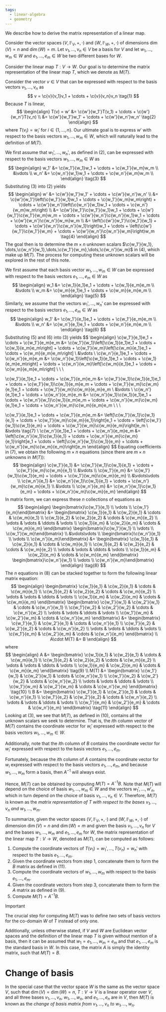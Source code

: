 ```yaml
---
tags:
  - linear-algebra
  - geometry
---
```

$\newcommand\c[2]{c_{#1}^{#2}}$We describe how to derive the matrix representation of a linear map.

Consider the vector spaces $(V,\mathbb F_V, +, \cdot)$ and $(W, \mathbb F_W,+,\cdot)$ of dimensions $\dim(V) = n$ and $\dim(W) = m$. Let $v_1,\dots,v_n \in V$ be a basis for $V$ and let $w_1,\dots,w_m \in W$ and $e_1,\dots,e_m \in W$ be two different bases for $W$.

Consider the linear map $T : V \to W$. Our goal is to determine the matrix representation of the linear map $T$, which we denote as $M(T)$.

Consider the vector $v \in V$ that can be expressed with respect to the basis vectors $v_1,\dots,v_n$ as
$$
v = \c{v}{v_1}v_1 + \cdots + \c{v}{v_n}v_n \tag{1}
$$
Because $T$ is linear,
$$
\begin{align}
T(v) = w' &= \c{w'}{w_1'}T(v_1) + \cdots + \c{w'}{w_n'}T(v_n) \\
&= \c{w'}{w_1'}w_1' + \cdots + \c{w'}{w_n'}w_n' \tag{2}
\end{align}
$$
where $T(v_i) = w_i'$ for $i \in \{1,\dots,n\}$. Our ultimate goal is to express $w'$ with respect to the basis vectors $w_1,\dots,w_m \in W$, which will naturally lead to the definition of $M(T)$.

 We first assume that $w_1',\dots,w_n'$, as defined in $(2)$, can be expressed with respect to the basis vectors $w_1,\dots,w_m \in W$ as
$$
\begin{align}
w_1' &= \c{w_1'}{w_1}w_1 + \cdots + \c{w_1'}{w_m}w_m \\
&\vdots \\
w_n' &= \c{w_n'}{w_1}w_1 + \cdots + \c{w_n'}{w_m}w_m \\
\end{align} \tag{3}
$$
Substituting $(3)$ into $(2)$ yields
$$
\begin{align}
w' &= \c{w'}{w_1'}w_1' + \cdots + \c{w'}{w_n'}w_n' \\
&= \c{w'}{w_1'}\left(\c{w_1'}{w_1}w_1 + \cdots + \c{w_1'}{w_m}w_m\right) + \cdots + \c{w'}{w_n'}\left(\c{w_n'}{w_1}w_1 + \cdots + \c{w_n'}{w_m}w_m\right) \\
&= \c{w'}{w_1'}\c{w_1'}{w_1}w_1 + \cdots + \c{w'}{w_1'}\c{w_1'}{w_m}w_m + \cdots + \c{w'}{w_n'}\c{w_n'}{w_1}w_1 + \cdots + \c{w'}{w_n'}\c{w_n'}{w_m}w_m \\
&= \left(\c{w'}{w_1'}\c{w_1'}{w_1} + \cdots + \c{w'}{w_n'}\c{w_n'}{w_1}\right)w_1 + \cdots + \left(\c{w'}{w_1'}\c{w_1'}{w_m} + \cdots + \c{w'}{w_n'}\c{w_n'}{w_m}\right)w_m \tag{4}
\end{align}
$$
The goal then is to determine the $m\times n$ unknown scalars $\c{w_1'}{w_1}, \dots,\c{w_n'}{w_1},\dots,\c{w_1'}{w_m},\dots,\c{w_n'}{w_m}$ in $(4)$, which make up $M(T)$. The process for computing these unknown scalars will be explored in the rest of this note.

We first assume that each basis vector $w_1,\dots,w_m \in W$ can be expressed with respect to the basis vectors $e_1,\dots,e_m \in W$ as
$$
\begin{align}
w_1 &= \c{w_1}{e_1}e_1 + \cdots + \c{w_1}{e_m}e_m \\
&\vdots \\
w_m &= \c{w_m}{e_1}e_1 + \cdots + \c{w_m}{e_m}e_m \\
\end{align} \tag{5}
$$
Similarly, we assume that the vectors $w_1',\dots,w_n'$ can be expressed with respect to the basis vectors $e_1,\dots,e_m \in W$ as
$$
\begin{align}
w_1' &= \c{w_1'}{e_1}e_1 + \cdots + \c{w_1'}{e_m}e_m \\
&\vdots \\
w_n' &= \c{w_n'}{e_1}e_1 + \cdots + \c{w_n'}{e_m}e_m \\
\end{align} \tag{6}
$$
Substituting $(5)$ and $(6)$ into $(3)$ yields
$$
\begin{align}
\c{w_1'}{e_1}e_1 + \cdots + \c{w_1'}{e_m}e_m &= \c{w_1'}{w_1}\left[\c{w_1}{e_1}e_1 + \cdots + \c{w_1}{e_m}e_m\right] + \cdots + \c{w_1'}{w_m}\left[\c{w_m}{e_1}e_1 + \cdots + \c{w_m}{e_m}e_m\right] \\
&\vdots \\
\c{w_n'}{e_1}e_1 + \cdots + \c{w_n'}{e_m}e_m &= \c{w_n'}{w_1}\left[\c{w_1}{e_1}e_1 + \cdots + \c{w_1}{e_m}e_m\right] + \cdots + \c{w_n'}{w_m}\left[\c{w_m}{e_1}e_1 + \cdots + \c{w_m}{e_m}e_m\right] \\ \\ \\

\c{w_1'}{e_1}e_1 + \cdots + \c{w_1'}{e_m}e_m &= \c{w_1'}{w_1}\c{w_1}{e_1}e_1 + \cdots + \c{w_1'}{w_1}\c{w_1}{e_m}e_m + \cdots + \c{w_1'}{w_m}\c{w_m}{e_1}e_1 + \cdots + \c{w_1'}{w_m}\c{w_m}{e_m}e_m \\
&\vdots \\
\c{w_n'}{e_1}e_1 + \cdots + \c{w_n'}{e_m}e_m &= \c{w_n'}{w_1}\c{w_1}{e_1}e_1 + \cdots + \c{w_n'}{w_1}\c{w_1}{e_m}e_m + \cdots + \c{w_n'}{w_m}\c{w_m}{e_1}e_1 + \cdots + \c{w_n'}{w_m}\c{w_m}{e_m}e_m \\ \\ \\

\c{w_1'}{e_1}e_1 + \cdots + \c{w_1'}{e_m}e_m &= \left[\c{w_1'}{w_1}\c{w_1}{e_1} + \cdots + \c{w_1'}{w_m}\c{w_m}{e_1}\right]e_1 + \cdots + \left[\c{w_1'}{w_1}\c{w_1}{e_m} + \cdots + \c{w_1'}{w_m}\c{w_m}{e_m}\right]e_m \\
&\vdots \tag{7} \\
\c{w_n'}{e_1}e_1 + \cdots + \c{w_n'}{e_m}e_m &= \left[\c{w_n'}{w_1}\c{w_1}{e_1} + \cdots + \c{w_n'}{w_m}\c{w_m}{e_1}\right]e_1 + \cdots + \left[\c{w_n'}{w_1}\c{w_1}{e_m} + \cdots + \c{w_n'}{w_m}\c{w_m}{e_m}\right]e_m
\end{align}
$$
Equating coefficients in $(7)$, we obtain the following $m \times n$ equations (since there are $m \times n$ unknowns in $M(T)$):
$$
\begin{align}
\c{w_1'}{e_1} &= \c{w_1'}{w_1}\c{w_1}{e_1} + \cdots + \c{w_1'}{w_m}\c{w_m}{e_1} \\
&\vdots \\
\c{w_1'}{e_m} &= \c{w_1'}{w_1}\c{w_1}{e_m} + \cdots + \c{w_1'}{w_m}\c{w_m}{e_m} \\
&\vdots\vdots \\
\c{w_n'}{e_1} &= \c{w_n'}{w_1}\c{w_1}{e_1} + \cdots + \c{w_n'}{w_m}\c{w_m}{e_1} \\
&\vdots \\
\c{w_n'}{e_m} &= \c{w_n'}{w_1}\c{w_1}{e_m} + \cdots + \c{w_n'}{w_m}\c{w_m}{e_m}
\end{align}
$$
In matrix form, we can express these $n$ collections of equations as
$$
\begin{align}
\begin{bmatrix}\c{w_1'}{e_1} \\ \vdots \\ \c{w_1'}{e_m}\end{bmatrix} &=
\begin{bmatrix}
\c{w_1}{e_1} & \c{w_2}{e_1} & \cdots & \c{w_m}{e_1} \\
\c{w_1}{e_2} & \c{w_2}{e_2} & \cdots & \c{w_m}{e_2} \\
\vdots & \vdots & \ddots & \vdots \\
\c{w_1}{e_m} & \c{w_2}{e_m} & \cdots & \c{w_m}{e_m}
\end{bmatrix}
\begin{bmatrix}\c{w_1'}{w_1} \\ \vdots \\ \c{w_1'}{w_m}\end{bmatrix} \\
&\vdots\vdots \\
\begin{bmatrix}\c{w_n'}{e_1} \\ \vdots \\ \c{w_n'}{e_m}\end{bmatrix} &=
\begin{bmatrix}
\c{w_1}{e_1} & \c{w_2}{e_1} & \cdots & \c{w_m}{e_1} \\
\c{w_1}{e_2} & \c{w_2}{e_2} & \cdots & \c{w_m}{e_2} \\
\vdots & \vdots & \ddots & \vdots \\
\c{w_1}{e_m} & \c{w_2}{e_m} & \cdots & \c{w_m}{e_m}
\end{bmatrix}
\begin{bmatrix}\c{w_n'}{w_1} \\ \vdots \\ \c{w_n'}{w_m}\end{bmatrix}
\end{align} \tag{8}
$$
The $n$ equations in $(8)$ can be stacked together to form the following linear matrix equation:
$$
\begin{align}
\begin{bmatrix}
\c{w_1}{e_1} & \c{w_2}{e_1} & \cdots & \c{w_m}{e_1} \\
\c{w_1}{e_2} & \c{w_2}{e_2} & \cdots & \c{w_m}{e_2} \\
\vdots & \vdots & \ddots & \vdots \\
\c{w_1}{e_m} & \c{w_2}{e_m} & \cdots & \c{w_m}{e_m}
\end{bmatrix}
\begin{bmatrix}
\c{w_1'}{w_1} & \c{w_2'}{w_1} & \cdots & \c{w_n'}{w_1} \\
\c{w_1'}{w_2} & \c{w_2'}{w_2} & \cdots & \c{w_n'}{w_2} \\
\vdots & \vdots & \ddots & \vdots \\
\c{w_1'}{w_m} & \c{w_2'}{w_m} & \cdots & \c{w_n'}{w_m}
\end{bmatrix} &=
\begin{bmatrix}
\c{w_1'}{e_1} & \c{w_2'}{e_1} & \cdots & \c{w_n'}{e_1} \\
\c{w_1'}{e_2} & \c{w_2'}{e_2} & \cdots & \c{w_n'}{e_2} \\
\vdots & \vdots & \ddots & \vdots \\
\c{w_1'}{e_m} & \c{w_2'}{e_m} & \cdots & \c{w_n'}{e_m}
\end{bmatrix} \\
A\cdot M(T) &= B
\end{align}
$$
where
$$
\begin{align}
A &= \begin{bmatrix}
\c{w_1}{e_1} & \c{w_2}{e_1} & \cdots & \c{w_m}{e_1} \\
\c{w_1}{e_2} & \c{w_2}{e_2} & \cdots & \c{w_m}{e_2} \\
\vdots & \vdots & \ddots & \vdots \\
\c{w_1}{e_m} & \c{w_2}{e_m} & \cdots & \c{w_m}{e_m}
\end{bmatrix} \tag{9} \\
M(T) &= \begin{bmatrix}
\c{w_1'}{w_1} & \c{w_2'}{w_1} & \cdots & \c{w_n'}{w_1} \\
\c{w_1'}{w_2} & \c{w_2'}{w_2} & \cdots & \c{w_n'}{w_2} \\
\vdots & \vdots & \ddots & \vdots \\
\c{w_1'}{w_m} & \c{w_2'}{w_m} & \cdots & \c{w_n'}{w_m}
\end{bmatrix} \tag{10} \\
B &= \begin{bmatrix}
\c{w_1'}{e_1} & \c{w_2'}{e_1} & \cdots & \c{w_n'}{e_1} \\
\c{w_1'}{e_2} & \c{w_2'}{e_2} & \cdots & \c{w_n'}{e_2} \\
\vdots & \vdots & \ddots & \vdots \\
\c{w_1'}{e_m} & \c{w_2'}{e_m} & \cdots & \c{w_n'}{e_m}
\end{bmatrix} \tag{11}
\end{align}
$$
Looking at $(3)$, we see that $M(T)$, as defined in $(10)$, contains all the unknown scalars we seek to determine. That is, the $i$th column vector of $M(T)$ contains the coordinate vector for $w_i'$ expressed with respect to the basis vectors $w_1,\dots,w_m \in W$.

Additionally, note that the $i$th column of $B$ contains the coordinate vector for $w_i'$ expressed with respect to the basis vectors $e_1,\dots,e_m$.

Fortunately, because the $i$th column of $A$ contains the coordinate vector for $w_i$ expressed with respect to the basis vectors $e_1,\dots,e_m$, and because $w_1,\dots,w_m$ form a basis, then $A^{-1}$ will always exist.

Hence, $M(T)$ can be obtained by computing $M(T) = A^{-1}B$. Note that $M(T)$ will depend on the choice of basis $w_1,\dots,w_m \in W$ and the vectors $w_1',\dots,w'_n$, which in turn depend on the choice of basis $v_1,\dots,v_n \in V$. Therefore, $M(T)$ is known as the *matrix representation of $T$ with respect to the bases $v_1,\dots,v_n$ and $w_1,\dots,w_m$*.

To summarize, given the vector spaces $(V,\mathbb F_V, +, \cdot)$ and $(W, \mathbb F_W,+,\cdot)$ of dimension $\dim(V) = n$ and $\dim(W) = m$ and given the basis $v_1,\dots,v_n$ for $V$ and the bases $w_1,\dots,w_m$ and $e_1,\dots,e_m$ for $W$, the matrix representation of the linear map $T : V \to W$, denoted as $M(T)$, can be computed as follows:
1. Compute the coordinate vectors of $T(v_1) = w_1',\dots,T(v_n) = w_n'$ with respect to the basis $e_1,\dots,e_m$.
2. Given the coordinate vectors from step 1, concatenate them to form the $B$ matrix as defined in $(11)$.
3. Compute the coordinate vectors of $w_1,\dots,w_m$ with respect to the basis $e_1,\dots,e_m$.
4. Given the coordinate vectors from step 3, concatenate them to form the $A$ matrix as defined in $(9)$.
5. Compute $M(T) = A^{-1}B$.

> [!IMPORTANT]
> The crucial step for computing $M(T)$ was to define *two* sets of basis vectors for the co-domain $W$ of $T$ instead of only one.
> 
> Additionally, unless otherwise stated, if $V$ and $W$ are Euclidean vector spaces and the definition of the linear map $T$ is given without mention of a basis, then it can be assumed that $w_1 = e_1,\dots,w_m = e_m$ and that $e_1,\dots,e_m$ is the standard basis in $W$. In this case, the matrix $A$ is simply the identity matrix, such that $M(T) = B$.
# Change of basis
In the special case that the vector space $W$ is the same as the vector space $V$, such that $\dim(V) = \dim(W) = n$, $T : V \to V$ is a linear operator over $V$, and all three bases $v_1,\dots,v_n$, $w_1,\dots,w_n$, and $e_1,\dots,e_n$ are in $V$, then $M(T)$ is known as the *change of basis matrix from $v_1,\dots,v_n$ to $w_1,\dots,w_n$*.


